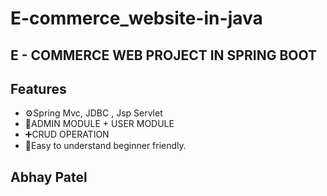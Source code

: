 # E-commerce_website-in-java


## E - COMMERCE WEB PROJECT IN SPRING BOOT




## Features
- ⚙️Spring Mvc, JDBC , Jsp Servlet
- 📝ADMIN MODULE + USER MODULE
- ➕CRUD OPERATION
- 🌱Easy to understand beginner friendly.

## Abhay Patel
